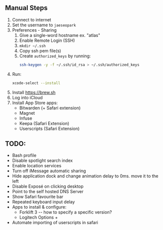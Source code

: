## Manual Steps

1. Connect to internet
1. Set the username to `jaeseopark`
1. Preferences - Sharing
    1. Give a single-word hostname ex. "atlas"
    1. Enable Remote Login (SSH)
    1. `mkdir ~/.ssh`
    1. Copy ssh pem file(s)
    1. Create `authorized_keys` by running:
        ```bash
        ssh-keygen -y -f ~/.ssh/id_rsa > ~/.ssh/authorized_keys
        ```
1. Run:
    ```bash
    xcode-select --install
    ```
1. Install https://brew.sh
1. Log into iCloud
1. Install App Store apps:
    * Bitwarden (+ Safari extension)
    * Magnet
    * Infuse
    * Keepa (Safari Extension)
    * Userscripts (Safari Extension)

## TODO:

* Bash profile
* Disable spotlight search index
* Enable location services
* Turn off iMessage automatic sharing
* Hide application dock and change animation delay to 0ms. move it to the left
* Disable Exposé on clicking desktop
* Point to the self hosted DNS Server
* Show Safari favourite bar
* Repeated keyboard input delay
* Apps to install & configure:
    * Forklift 3 -- how to specify a specific version?
    * Logitech Options +
* Automate importing of userscripts in safari
